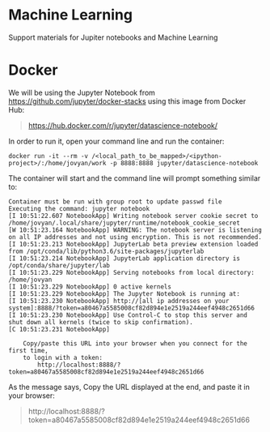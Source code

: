 # Machine Learning

Support materials for Jupiter notebooks and Machine Learning

# Docker

We will be using the Jupyter Notebook from https://github.com/jupyter/docker-stacks using this image from Docker Hub:

> https://hub.docker.com/r/jupyter/datascience-notebook/

In order to run it, open your command line and run the container:

```
docker run -it --rm -v /<local_path_to_be_mapped>/<ipython-project>/:/home/jovyan/work -p 8888:8888 jupyter/datascience-notebook
```

The container will start and the command line will prompt something similar to:

```
Container must be run with group root to update passwd file
Executing the command: jupyter notebook
[I 10:51:22.607 NotebookApp] Writing notebook server cookie secret to /home/jovyan/.local/share/jupyter/runtime/notebook_cookie_secret
[W 10:51:23.164 NotebookApp] WARNING: The notebook server is listening on all IP addresses and not using encryption. This is not recommended.
[I 10:51:23.213 NotebookApp] JupyterLab beta preview extension loaded from /opt/conda/lib/python3.6/site-packages/jupyterlab
[I 10:51:23.214 NotebookApp] JupyterLab application directory is /opt/conda/share/jupyter/lab
[I 10:51:23.229 NotebookApp] Serving notebooks from local directory: /home/jovyan
[I 10:51:23.229 NotebookApp] 0 active kernels
[I 10:51:23.229 NotebookApp] The Jupyter Notebook is running at:
[I 10:51:23.230 NotebookApp] http://[all ip addresses on your system]:8888/?token=a80467a5585008cf82d894e1e2519a244eef4948c2651d66
[I 10:51:23.230 NotebookApp] Use Control-C to stop this server and shut down all kernels (twice to skip confirmation).
[C 10:51:23.231 NotebookApp]

    Copy/paste this URL into your browser when you connect for the first time,
    to login with a token:
        http://localhost:8888/?token=a80467a5585008cf82d894e1e2519a244eef4948c2651d66
```

As the message says, Copy the URL displayed at the end, and paste it in your browser:


> http://localhost:8888/?token=a80467a5585008cf82d894e1e2519a244eef4948c2651d66
